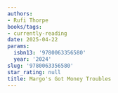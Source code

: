 ```yaml
---
authors:
- Rufi Thorpe
books/tags:
- currently-reading
date: 2025-04-22
params:
  isbn13: '9780063356580'
  year: '2024'
slug: '9780063356580'
star_rating: null
title: Margo's Got Money Troubles
---
```



<!--more-->